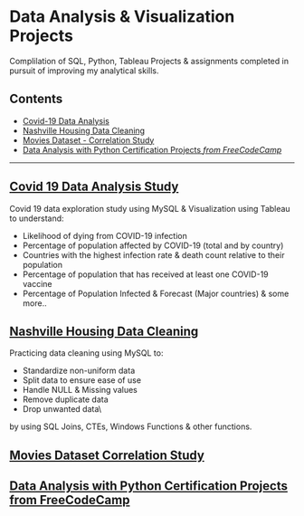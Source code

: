 # **Data Analysis & Visualization Projects**
Complilation of SQL, Python, Tableau Projects & assignments completed in pursuit of improving my analytical skills. 

## Contents
- [Covid-19 Data Analysis](#covid-19-data-analysis-study)
- [Nashville Housing Data Cleaning](#nashville-housing-data-cleaning)
- [Movies Dataset - Correlation Study](#movies-dataset-correlation-study)
- [Data Analysis with Python Certification Projects *from FreeCodeCamp*](#data-analysis-with-python-certification-projects-from-freecodecamp)

---

## [Covid 19 Data Analysis Study](https://github.com/tahakelan/Data_Analysis_Projects/blob/47e1172c54f2441f95e87476479f1cfbcc4d0443/Covid19_Data_Study)
Covid 19 data exploration study using MySQL & Visualization using Tableau to understand: 

- Likelihood of dying from COVID-19 infection
- Percentage of population affected by COVID-19 (total and by country)
- Countries with the highest infection rate & death count relative to their population
- Percentage of population that has received at least one COVID-19 vaccine
- Percentage of Population Infected & Forecast (Major countries) & some more..

## [Nashville Housing Data Cleaning](https://github.com/tahakelan/Data_Analysis_Projects/blob/ded49b52b7c8fc5ed9d8da6178390d357647470e/Data_cleaning_Nashville_Housing) 
Practicing data cleaning using MySQL to:
- Standardize non-uniform data
- Split data to ensure ease of use 
- Handle NULL & Missing values
- Remove duplicate data
- Drop unwanted data\

by using SQL Joins, CTEs, Windows Functions & other functions.


## [Movies Dataset Correlation Study](https://github.com/tahakelan/Data_Analysis_Projects/blob/d2d1325b8918453d5081e33aafb2fdb14d94fb05/Movies_Correlation_Study)

## [Data Analysis with Python Certification Projects from FreeCodeCamp](https://github.com/tahakelan/Data_Analysis_Projects/blob/46203320698441a28390552bf43f6fdcc5c3634a/Data_Analysis_with_Python_FreeCodeCamp)



